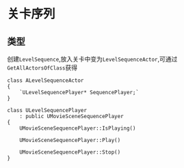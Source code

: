 # 关卡序列
## 类型
创建`LevelSequence`,放入关卡中变为`LevelSequenceActor`,可通过`GetAllActorsOfClass`获得 
``` 
class ALevelSequenceActor
{
    `ULevelSequencePlayer* SequencePlayer;`
}
```
```
class ULevelSequencePlayer
	: public UMovieSceneSequencePlayer
{
    UMovieSceneSequencePlayer::IsPlaying()

    UMovieSceneSequencePlayer::Play()

    UMovieSceneSequencePlayer::Stop()
}
```